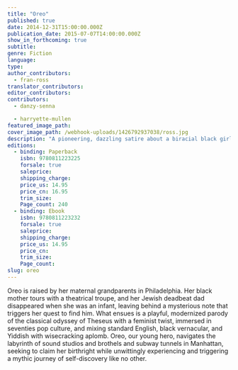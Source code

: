 ```yaml
---
title: "Oreo"
published: true
date: 2014-12-31T15:00:00.000Z
publication_date: 2015-07-07T14:00:00.000Z
show_in_forthcoming: true
subtitle:
genre: Fiction
language:
type:
author_contributors:
  - fran-ross
translator_contributors:
editor_contributors:
contributors:
  - danzy-senna

  - harryette-mullen
featured_image_path:
cover_image_path: /webhook-uploads/1426792937038/ross.jpg
description: "A pioneering, dazzling satire about a biracial black girl from Philadelphia searching for her Jewish father in New York City "
editions:
  - binding: Paperback
    isbn: 9780811223225
    forsale: true
    saleprice:
    shipping_charge:
    price_us: 14.95
    price_cn: 16.95
    trim_size:
    Page_count: 240
  - binding: Ebook
    isbn: 9780811223232
    forsale: true
    saleprice:
    shipping_charge:
    price_us: 14.95
    price_cn:
    trim_size:
    Page_count:
slug: oreo
---
```


Oreo is raised by her maternal grandparents in Philadelphia. Her black mother tours with a theatrical troupe, and her Jewish deadbeat dad disappeared when she was an infant, leaving behind a mysterious note that triggers her quest to find him. What ensues is a playful, modernized parody of the classical odyssey of Theseus with a feminist twist, immersed in seventies pop culture, and mixing standard English, black vernacular, and Yiddish with wisecracking aplomb. Oreo, our young hero, navigates the labyrinth of sound studios and brothels and subway tunnels in Manhattan, seeking to claim her birthright while unwittingly experiencing and triggering a mythic journey of self-discovery like no other.

